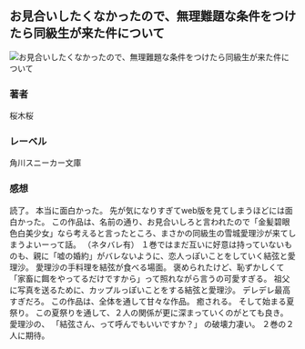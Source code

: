 ## お見合いしたくなかったので、無理難題な条件をつけたら同級生が来た件について
![お見合いしたくなかったので、無理難題な条件をつけたら同級生が来た件について](https://cdn.discordapp.com/attachments/1211570779934695494/1217706171532836864/1iDHzZ2vggrRbmMuAT8lbSaAwMOlAcUmL2EUjlR4dFTNa8ZHE3GY7AYq3hNaDpso.png?ex=6605003f&is=65f28b3f&hm=ae5bf0beb94797f868fb97f5c7d28e2b38487172837ccd939855bb4982b54577&)
### 著者
桜木桜
### レーベル
角川スニーカー文庫
### 感想
読了。
本当に面白かった。
先が気になりすぎてweb版を見てしまうほどには面白かった。
この作品は、名前の通り、お見合いしろと言われたので「金髪碧眼色白美少女」なら考えると言ったところ、まさかの同級生の雪城愛理沙が来てしまうよいーって話。
（ネタバレ有）
１巻ではまだ互いに好意は持っていないものも、親に「嘘の婚約」がバレないように、恋人っぽいことをしていく結弦と愛理沙。
愛理沙の手料理を結弦が食べる場面。
褒められたけど、恥ずかしくて「家畜に餌をやってるだけですから」って照れながら言うの可愛すぎる。
祖父に写真を送るために、カップルっぽいことをする結弦と愛理沙。
デレデレ最高すぎだろ。
この作品は、全体を通して甘々な作品。
癒される。
そして始まる夏祭り。
この夏祭りを通して、２人の関係が更に深まっていくのがとても良き。
愛理沙の、
「結弦さん、って呼んでもいいですか？」
の破壊力凄い。
２巻の２人に期待。